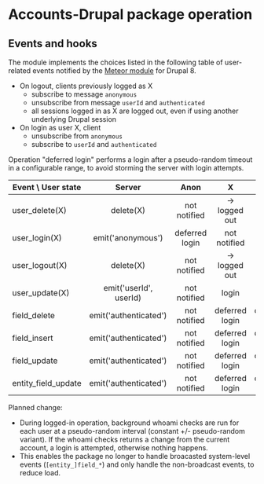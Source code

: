 # Accounts-Drupal package operation

## Events and hooks

The module implements the choices listed in the following table of user-related
events notified by the [Meteor module] for Drupal 8.

[Meteor module]: https://github.com/FGM/meteor

* On logout, clients previously logged as X
  * subscribe to message `anonymous`
  * unsubscribe from message `userId` and `authenticated`
  * all sessions logged in as X are logged out, even if using another underlying
    Drupal session
* On login as user X, client
  * unsubscribe from `anonymous`
  * subscribe to `userId` and `authenticated`

Operation "deferred login" performs a login after a pseudo-random timeout in a
configurable range, to avoid storming the server with login attempts.

Event \ User state  | Server                    | Anon           | X              | Y              |
--------------------|:-------------------------:|:--------------:|:--------------:|:--------------:|
user_delete(X)      | delete(X)                 | not notified   | → logged out   | not notified   |
user_login(X)       | emit('anonymous')         | deferred login | not notified   | not notified   |
user_logout(X)      | delete(X)                 | not notified   | → logged out   | not notified   |
user_update(X)      | emit('userId', userId)    | not notified   | login          | not notified   |
field_delete        | emit('authenticated')     | not notified   | deferred login | deferred login |
field_insert        | emit('authenticated')     | not notified   | deferred login | deferred login |
field_update        | emit('authenticated')     | not notified   | deferred login | deferred login |
entity_field_update | emit('authenticated')     | not notified   | deferred login | deferred login |

Planned change:

- During logged-in operation, background whoami checks are run for each user at a
pseudo-random interval (constant +/- pseudo-random variant). If the whoami checks
returns a change from the current account, a login is attempted, otherwise nothing
happens.
- This enables the package no longer to handle broacasted system-level events 
  (`[entity_]field_*`) and only handle the non-broadcast events, to reduce load.
